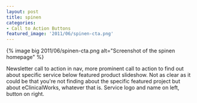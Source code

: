 ```yaml
---
layout: post
title: spinen
categories:
- Call to Action Buttons
featured_image: '2011/06/spinen-cta.png'
---
```

{% image big 2011/06/spinen-cta.png alt="Screenshot of the spinen homepage" %}

Newsletter call to action in nav, more prominent call to action to find out about specific service below featured product slideshow. Not as clear as it could be that you're not finding about the specific featured project but about eClinicalWorks, whatever that is. Service logo and name on left, button on right.